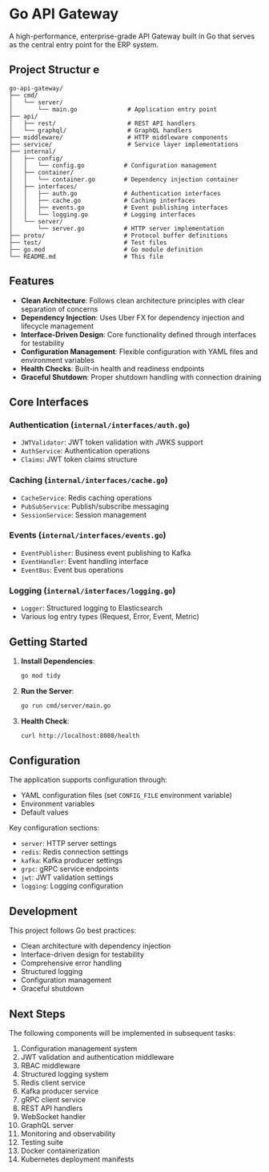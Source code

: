 # Go API Gateway

A high-performance, enterprise-grade API Gateway built in Go that serves as the central entry point for the ERP system.

## Project Structur e

```
go-api-gateway/
├── cmd/
│   └── server/
│       └── main.go              # Application entry point
├── api/
│   ├── rest/                    # REST API handlers
│   └── graphql/                 # GraphQL handlers
├── middleware/                  # HTTP middleware components
├── service/                     # Service layer implementations
├── internal/
│   ├── config/
│   │   └── config.go           # Configuration management
│   ├── container/
│   │   └── container.go        # Dependency injection container
│   ├── interfaces/
│   │   ├── auth.go             # Authentication interfaces
│   │   ├── cache.go            # Caching interfaces
│   │   ├── events.go           # Event publishing interfaces
│   │   └── logging.go          # Logging interfaces
│   └── server/
│       └── server.go           # HTTP server implementation
├── proto/                      # Protocol buffer definitions
├── test/                       # Test files
├── go.mod                      # Go module definition
└── README.md                   # This file
```

## Features

- **Clean Architecture**: Follows clean architecture principles with clear separation of concerns
- **Dependency Injection**: Uses Uber FX for dependency injection and lifecycle management
- **Interface-Driven Design**: Core functionality defined through interfaces for testability
- **Configuration Management**: Flexible configuration with YAML files and environment variables
- **Health Checks**: Built-in health and readiness endpoints
- **Graceful Shutdown**: Proper shutdown handling with connection draining

## Core Interfaces

### Authentication (`internal/interfaces/auth.go`)
- `JWTValidator`: JWT token validation with JWKS support
- `AuthService`: Authentication operations
- `Claims`: JWT token claims structure

### Caching (`internal/interfaces/cache.go`)
- `CacheService`: Redis caching operations
- `PubSubService`: Publish/subscribe messaging
- `SessionService`: Session management

### Events (`internal/interfaces/events.go`)
- `EventPublisher`: Business event publishing to Kafka
- `EventHandler`: Event handling interface
- `EventBus`: Event bus operations

### Logging (`internal/interfaces/logging.go`)
- `Logger`: Structured logging to Elasticsearch
- Various log entry types (Request, Error, Event, Metric)

## Getting Started

1. **Install Dependencies**:
   ```bash
   go mod tidy
   ```

2. **Run the Server**:
   ```bash
   go run cmd/server/main.go
   ```

3. **Health Check**:
   ```bash
   curl http://localhost:8080/health
   ```

## Configuration

The application supports configuration through:
- YAML configuration files (set `CONFIG_FILE` environment variable)
- Environment variables
- Default values

Key configuration sections:
- `server`: HTTP server settings
- `redis`: Redis connection settings
- `kafka`: Kafka producer settings
- `grpc`: gRPC service endpoints
- `jwt`: JWT validation settings
- `logging`: Logging configuration

## Development

This project follows Go best practices:
- Clean architecture with dependency injection
- Interface-driven design for testability
- Comprehensive error handling
- Structured logging
- Configuration management
- Graceful shutdown

## Next Steps

The following components will be implemented in subsequent tasks:
1. Configuration management system
2. JWT validation and authentication middleware
3. RBAC middleware
4. Structured logging system
5. Redis client service
6. Kafka producer service
7. gRPC client service
8. REST API handlers
9. WebSocket handler
10. GraphQL server
11. Monitoring and observability
12. Testing suite
13. Docker containerization
14. Kubernetes deployment manifests